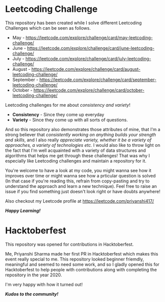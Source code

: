 # Leetcoding Challenge

This repository has been created while I solve different Leetcoding Challenges which can be seen as follows.
* May - https://leetcode.com/explore/challenge/card/may-leetcoding-challenge/
* June - https://leetcode.com/explore/challenge/card/june-leetcoding-challenge/
* July - https://leetcode.com/explore/challenge/card/july-leetcoding-challenge/
* August - https://leetcode.com/explore/challenge/card/august-leetcoding-challenge/
* September - https://leetcode.com/explore/challenge/card/september-leetcoding-challenge/
* October - https://leetcode.com/explore/challenge/card/october-leetcoding-challenge/

Leetcoding challenges for me about *consistency and variety*!
* **Consistency** - Since they come up everyday
* **Variety** - Since they come up with all sorts of questions.

And so this repository also demonstrates those attributes of mine, that I'm a strong believer that *consistently working on anything builds your strength and skills*, and I also really *appreciate variety, whether it be a variety of approaches, a variety of technologies etc.* I would also like to throw light on the fact that I'm well acquainted with a variety of data structures and algorithms that helps me get through these challenges!
That was why I especially like Leetcoding challenges and maintain a repository for it.

You're welcome to have a look at my code, you might wanna see how it improves over time or might wanna see how a prticular question is solved (In that case if you're reading this, refrain from copy-pasting and try to understand the approach and learn a new technique).
Feel free to raise an issue if you find something just doesn't look right or have doubts anywhere!

Also checkout my Leetcode profile at https://leetcode.com/priyanshi417/

***Happy Learning!***

# Hacktoberfest
This repository was opened for contributions in Hacktoberfest.

Me, Priyanshi Sharma made her first PR in Hacktoberfest which makes this event really special to me. This repository looked beginner friemdly, meaningful and seemed to need some work, and so I gladly opened this for Hacktoberfest to help people with contributions along with completing the repository in the year 2020.

I'm very happy with how it turned out! 

***Kudos to the community!***
